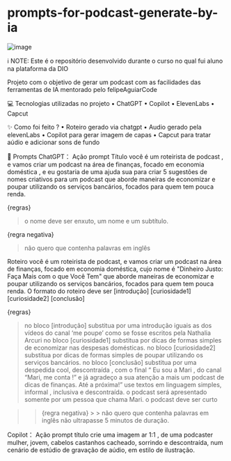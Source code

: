 # prompts-for-podcast-generate-by-ia

![image](https://github.com/user-attachments/assets/5d555774-54ae-4356-8a88-9597a9ede5c4)

 
 ℹ️ NOTE: Este é o repositório desenvolvido durante o curso no qual fui aluno na plataforma da DIO
 
Projeto com o objetivo de gerar um podcast com as facilidades das ferramentas de IA mentorado pelo felipeAguiarCode

💻 Tecnologias utilizadas no projeto
•	ChatGPT
•	Copilot
•	ElevenLabs
•	Capcut

✨ Como foi feito ?
•	Roteiro gerado via chatgpt
•	Audio gerado pela elevenLabs
•	Copilot para gerar imagem de capas
•	Capcut para tratar aúdio e adicionar sons de fundo

🧠 Prompts
ChatGPT：
Ação	prompt
Título	você é um roteirista de podcast , e vamos criar um podcast na área de finanças, focado em economia doméstica , e eu gostaria de uma ajuda sua para criar 5 sugestões de nomes criativos para um podcast que aborde maneiras de economizar e poupar utilizando os serviços bancários, focados para quem tem pouca renda. 

{regras}
> o nome deve ser enxuto, um nome e um subtítulo. 

 {regra negativa}  

> não quero que contenha palavras em inglês 

Roteiro	você é um roteirista de podcast, e vamos criar um podcast na área de finanças, focado em economia doméstica, cujo nome é "Dinheiro Justo: Faça Mais com o que Você Tem" que aborde maneiras de economizar e poupar utilizando os serviços bancários, focados para quem tem pouca renda. 
O formato do roteiro deve ser 
[introdução]
[curiosidade1]
[curiosidade2]
[conclusão]

{regras} 
> no bloco [introdução] substitua por uma introdução iguais as dos vídeos do canal ‘me poupe’ como se fosse escritos pela Nathalia Arcuri 
> no bloco [curiosidade1] substitua por dicas de formas simples de economizar nas despesas domésticas.
> no bloco [curiosidade2] substitua por dicas de formas simples de poupar utilizando os serviços bancários. 
> no bloco [conclusão] substitua por uma despedida cool, descontraída , com o final “ Eu sou a Mari , do canal “Mari, me conta !” e já agradeço a sua atenção a mais um podcast de dicas de finanças. Até a próxima!”
> use textos em linguagem simples, informal , inclusiva e descontraída. 
> o podcast será apresentado somente por um pessoa que chama Mari.
> o podcast deve ser curto 

> > {regra negativa}  > >
 > não quero que contenha palavras em inglês 
> não ultrapasse 5 minutos de duração.



Copilot：
Ação	prompt
título	crie uma imagem ar 1:1 , de uma podcaster mulher, jovem, cabelos castanhos cacheado, sorrindo e descontraída, num cenário de estúdio de gravação de aúdio, em estilo de ilustração.

